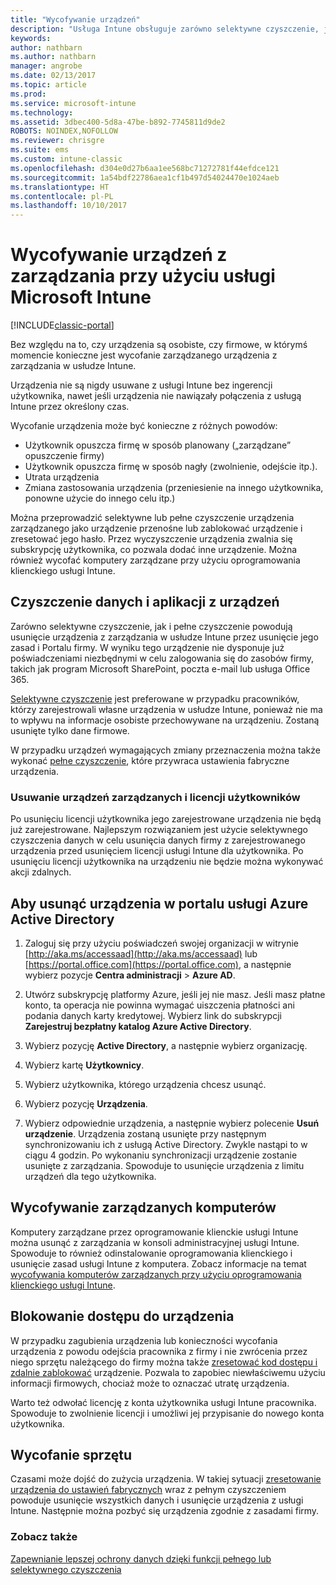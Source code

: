 ```yaml
---
title: "Wycofywanie urządzeń"
description: "Usługa Intune obsługuje zarówno selektywne czyszczenie, jak i pełne czyszczenie na potrzeby usunięcia urządzenia z zarządzania w usłudze Intune przez usunięcie jego zasad i Portalu firmy."
keywords: 
author: nathbarn
ms.author: nathbarn
manager: angrobe
ms.date: 02/13/2017
ms.topic: article
ms.prod: 
ms.service: microsoft-intune
ms.technology: 
ms.assetid: 3dbec400-5d8a-47be-b892-7745811d9de2
ROBOTS: NOINDEX,NOFOLLOW
ms.reviewer: chrisgre
ms.suite: ems
ms.custom: intune-classic
ms.openlocfilehash: d304e0d27b6aa1ee568bc71272781f44efdce121
ms.sourcegitcommit: 1a54bdf22786aea1cf1b497d54024470e1024aeb
ms.translationtype: HT
ms.contentlocale: pl-PL
ms.lasthandoff: 10/10/2017
---
```

# <a name="retire-devices-from-intune-management"></a>Wycofywanie urządzeń z zarządzania przy użyciu usługi Microsoft Intune

[!INCLUDE[classic-portal](../includes/classic-portal.md)]

Bez względu na to, czy urządzenia są osobiste, czy firmowe, w którymś momencie konieczne jest wycofanie zarządzanego urządzenia z zarządzania w usłudze Intune.

Urządzenia nie są nigdy usuwane z usługi Intune bez ingerencji użytkownika, nawet jeśli urządzenia nie nawiązały połączenia z usługą Intune przez określony czas.

Wycofanie urządzenia może być konieczne z różnych powodów:

-   Użytkownik opuszcza firmę w sposób planowany („zarządzane” opuszczenie firmy)
-   Użytkownik opuszcza firmę w sposób nagły (zwolnienie, odejście itp.).
-   Utrata urządzenia
-   Zmiana zastosowania urządzenia (przeniesienie na innego użytkownika, ponowne użycie do innego celu itp.)

Można przeprowadzić selektywne lub pełne czyszczenie urządzenia zarządzanego jako urządzenie przenośne lub zablokować urządzenie i zresetować jego hasło. Przez wyczyszczenie urządzenia zwalnia się subskrypcję użytkownika, co pozwala dodać inne urządzenie. Można również wycofać komputery zarządzane przy użyciu oprogramowania klienckiego usługi Intune.

## <a name="wipe-data-and-apps-from-devices"></a>Czyszczenie danych i aplikacji z urządzeń
Zarówno selektywne czyszczenie, jak i pełne czyszczenie powodują usunięcie urządzenia z zarządzania w usłudze Intune przez usunięcie jego zasad i Portalu firmy. W wyniku tego urządzenie nie dysponuje już poświadczeniami niezbędnymi w celu zalogowania się do zasobów firmy, takich jak program Microsoft SharePoint, poczta e-mail lub usługa Office 365.

[Selektywne czyszczenie](use-remote-wipe-to-help-protect-data-using-microsoft-intune.md#selective-wipe) jest preferowane w przypadku pracowników, którzy zarejestrowali własne urządzenia w usłudze Intune, ponieważ nie ma to wpływu na informacje osobiste przechowywane na urządzeniu. Zostaną usunięte tylko dane firmowe.

W przypadku urządzeń wymagających zmiany przeznaczenia można także wykonać [pełne czyszczenie](use-remote-wipe-to-help-protect-data-using-microsoft-intune.md#full-wipe), które przywraca ustawienia fabryczne urządzenia.

### <a name="removing-user-licenses-and-managed-devices"></a>Usuwanie urządzeń zarządzanych i licencji użytkowników
Po usunięciu licencji użytkownika jego zarejestrowane urządzenia nie będą już zarejestrowane. Najlepszym rozwiązaniem jest użycie selektywnego czyszczenia danych w celu usunięcia danych firmy z zarejestrowanego urządzenia przed usunięciem licencji usługi Intune dla użytkownika. Po usunięciu licencji użytkownika na urządzeniu nie będzie można wykonywać akcji zdalnych.

## <a name="to-delete-devices-in-the-azure-active-directory-portal"></a>Aby usunąć urządzenia w portalu usługi Azure Active Directory

1.  Zaloguj się przy użyciu poświadczeń swojej organizacji w witrynie [http://aka.ms/accessaad](http://aka.ms/accessaad) lub [https://portal.office.com](https://portal.office.com), a następnie wybierz pozycje **Centra administracji** &gt; **Azure AD**.

2.  Utwórz subskrypcję platformy Azure, jeśli jej nie masz. Jeśli masz płatne konto, ta operacja nie powinna wymagać uiszczenia płatności ani podania danych karty kredytowej. Wybierz link do subskrypcji **Zarejestruj bezpłatny katalog Azure Active Directory**.

4.  Wybierz pozycję **Active Directory**, a następnie wybierz organizację.

5.  Wybierz kartę **Użytkownicy**.

6.  Wybierz użytkownika, którego urządzenia chcesz usunąć.

7.  Wybierz pozycję **Urządzenia**.

8.  Wybierz odpowiednie urządzenia, a następnie wybierz polecenie **Usuń urządzenie**. Urządzenia zostaną usunięte przy następnym synchronizowaniu ich z usługą Active Directory. Zwykle nastąpi to w ciągu 4 godzin. Po wykonaniu synchronizacji urządzenie zostanie usunięte z zarządzania. Spowoduje to usunięcie urządzenia z limitu urządzeń dla tego użytkownika.

## <a name="retire-managed-computers"></a>Wycofywanie zarządzanych komputerów
Komputery zarządzane przez oprogramowanie klienckie usługi Intune można usunąć z zarządzania w konsoli administracyjnej usługi Intune. Spowoduje to również odinstalowanie oprogramowania klienckiego i usunięcie zasad usługi Intune z komputera. Zobacz informacje na temat [wycofywania komputerów zarządzanych przy użyciu oprogramowania klienckiego usługi Intune](retire-a-windows-pc-with-microsoft-intune.md).

## <a name="block-access-a-device"></a>Blokowanie dostępu do urządzenia
W przypadku zagubienia urządzenia lub konieczności wycofania urządzenia z powodu odejścia pracownika z firmy i nie zwrócenia przez niego sprzętu należącego do firmy można także [zresetować kod dostępu i zdalnie zablokować](use-remote-lock-and-passcode-reset-in-microsoft-intune.md) urządzenie. Pozwala to zapobiec niewłaściwemu użyciu informacji firmowych, chociaż może to oznaczać utratę urządzenia.

Warto też odwołać licencję z konta użytkownika usługi Intune pracownika. Spowoduje to zwolnienie licencji i umożliwi jej przypisanie do nowego konta użytkownika.

## <a name="retire-hardware"></a>Wycofanie sprzętu
Czasami może dojść do zużycia urządzenia. W takiej sytuacji [zresetowanie urządzenia do ustawień fabrycznych](use-remote-wipe-to-help-protect-data-using-microsoft-intune.md) wraz z pełnym czyszczeniem powoduje usunięcie wszystkich danych i usunięcie urządzenia z usługi Intune. Następnie można pozbyć się urządzenia zgodnie z zasadami firmy.

### <a name="see-also"></a>Zobacz także
[Zapewnianie lepszej ochrony danych dzięki funkcji pełnego lub selektywnego czyszczenia](use-remote-wipe-to-help-protect-data-using-microsoft-intune.md)
